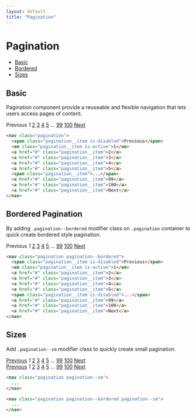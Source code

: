 ```yaml
---
layout: default
title: "Pagination"
---
```


# Pagination

- [Basic](#basic)
- [Bordered](#bordered)
- [Sizes](#sizes)

## Basic
Pagination component provide a reuseable and flexible navigation that lets
users access pages of content.

<div class="u-mb-15">
  <nav class="pagination">
    <span class="pagination__item is-disabled">Previous</span>
    <em class="pagination__item is-active">1</em>
    <a href="#" class="pagination__item">2</a>
    <a href="#" class="pagination__item">3</a>
    <a href="#" class="pagination__item">4</a>
    <a href="#" class="pagination__item">5</a>
    <span class="pagination__item">...</span>
    <a href="#" class="pagination__item">99</a>
    <a href="#" class="pagination__item">100</a>
    <a href="#" class="pagination__item">Next</a>
  </nav>
</div>

```html
<nav class="pagination">
  <span class="pagination__item is-disabled">Previous</span>
  <em class="pagination__item is-active">1</em>
  <a href="#" class="pagination__item">2</a>
  <a href="#" class="pagination__item">3</a>
  <a href="#" class="pagination__item">4</a>
  <a href="#" class="pagination__item">5</a>
  <span class="pagination__item">...</span>
  <a href="#" class="pagination__item">99</a>
  <a href="#" class="pagination__item">100</a>
  <a href="#" class="pagination__item">Next</a>
</nav>
```

## Bordered Pagination
By adding `.pagination--bordered` modifier class on `.pagination`
container to quick create bordered style pagination.

<div class="u-mb-15">
  <nav class="pagination pagination--bordered">
    <span class="pagination__item is-disabled">Previous</span>
    <em class="pagination__item is-active">1</em>
    <a href="#" class="pagination__item">2</a>
    <a href="#" class="pagination__item">3</a>
    <a href="#" class="pagination__item">4</a>
    <a href="#" class="pagination__item">5</a>
    <span class="pagination__item is-disabled">...</span>
    <a href="#" class="pagination__item">99</a>
    <a href="#" class="pagination__item">100</a>
    <a href="#" class="pagination__item">Next</a>
  </nav>
</div>

```html
<nav class="pagination pagination--bordered">
  <span class="pagination__item is-disabled">Previous</span>
  <em class="pagination__item is-active">1</em>
  <a href="#" class="pagination__item">2</a>
  <a href="#" class="pagination__item">3</a>
  <a href="#" class="pagination__item">4</a>
  <a href="#" class="pagination__item">5</a>
  <span class="pagination__item is-disabled">...</span>
  <a href="#" class="pagination__item">99</a>
  <a href="#" class="pagination__item">100</a>
  <a href="#" class="pagination__item">Next</a>
</nav>
```

## Sizes
Add `.pagination--sm` modifier class to quickly create small pagination.

<div class="u-mb-15">
  <nav class="pagination pagination--sm">
    <a href="#" class="pagination__item">Previous</a>
    <em class="pagination__item is-active">1</em>
    <a href="#" class="pagination__item">2</a>
    <a href="#" class="pagination__item">3</a>
    <a href="#" class="pagination__item">4</a>
    <a href="#" class="pagination__item">5</a>
    <span class="pagination__item">...</span>
    <a href="#" class="pagination__item">99</a>
    <a href="#" class="pagination__item">100</a>
    <a href="#" class="pagination__item">Next</a>
  </nav>
</div>

<div class="u-mb-15">
  <nav class="pagination pagination--bordered pagination--sm">
    <a href="#" class="pagination__item">Previous</a>
    <em class="pagination__item is-active">1</em>
    <a href="#" class="pagination__item">2</a>
    <a href="#" class="pagination__item">3</a>
    <a href="#" class="pagination__item">4</a>
    <a href="#" class="pagination__item">5</a>
    <span class="pagination__item">...</span>
    <a href="#" class="pagination__item">99</a>
    <a href="#" class="pagination__item">100</a>
    <a href="#" class="pagination__item">Next</a>
  </nav>
</div>

```html
<nav class="pagination pagination--sm">
  ...
</nav>

<nav class="pagination pagination--bordered pagination--sm">
  ...
</nav>
```

